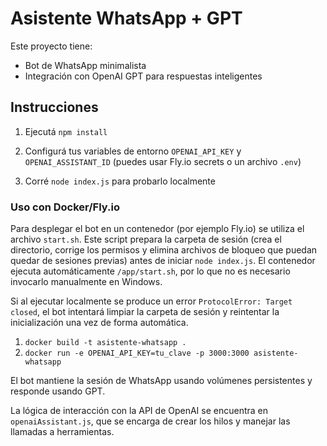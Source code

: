 # Asistente WhatsApp + GPT

Este proyecto tiene:
- Bot de WhatsApp minimalista
- Integración con OpenAI GPT para respuestas inteligentes

## Instrucciones

1. Ejecutá `npm install`

2. Configurá tus variables de entorno `OPENAI_API_KEY` y `OPENAI_ASSISTANT_ID` (puedes usar Fly.io secrets o un archivo `.env`)

3. Corré `node index.js` para probarlo localmente

### Uso con Docker/Fly.io

Para desplegar el bot en un contenedor (por ejemplo Fly.io) se utiliza el archivo `start.sh`. Este script prepara la carpeta de sesión (crea el directorio, corrige los permisos y elimina archivos de bloqueo que puedan quedar de sesiones previas) antes de iniciar `node index.js`. El contenedor ejecuta automáticamente `/app/start.sh`, por lo que no es necesario invocarlo manualmente en Windows.


Si al ejecutar localmente se produce un error `ProtocolError: Target closed`, el bot intentará limpiar la carpeta de sesión y reintentar la inicialización una vez de forma automática.

1. `docker build -t asistente-whatsapp .`
2. `docker run -e OPENAI_API_KEY=tu_clave -p 3000:3000 asistente-whatsapp`

El bot mantiene la sesión de WhatsApp usando volúmenes persistentes y responde usando GPT.

La lógica de interacción con la API de OpenAI se encuentra en `openaiAssistant.js`,
que se encarga de crear los hilos y manejar las llamadas a herramientas.
